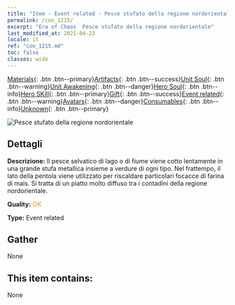 ```yaml
---
title: "Item - Event related - Pesce stufato della regione nordorientale"
permalink: /con_1215/
excerpt: "Era of Chaos  Pesce stufato della regione nordorientale"
last_modified_at: 2021-04-23
locale: it
ref: "con_1215.md"
toc: false
classes: wide
---
```

 [Materials](/ItemsIT/){: .btn .btn--primary}[Artifacts](/ItemsIT/Artifacts/){: .btn .btn--success}[Unit Soul](/ItemsIT/UnitSoul/){: .btn .btn--warning}[Unit Awakening](/ItemsIT/UnitAwakening/){: .btn .btn--danger}[Hero Soul](/ItemsIT/HeroSoul/){: .btn .btn--info}[Hero SKill](/ItemsIT/HeroSkill/){: .btn .btn--primary}[Gift](/ItemsIT/Gift/){: .btn .btn--success}[Event related](/ItemsIT/Events/){: .btn .btn--warning}[Avatars](/ItemsIT/Avatars/){: .btn .btn--danger}[Consumables](/ItemsIT/Consumables/){: .btn .btn--info}[Unknown](/ItemsIT/Unknown/){: .btn .btn--primary}

 ![Pesce stufato della regione nordorientale](/images/t/i_81522231.png)

## Dettagli
 **Descrizione:** Il pesce selvatico di lago o di fiume viene cotto lentamente in una grande stufa metallica insieme a verdure di ogni tipo. Nel frattempo, il lato della pentola viene utilizzato per riscaldare particolari focacce di farina di mais. Si tratta di un piatto molto diffuso tra i contadini della regione nordorientale.

 **Quality:** <span style="color: #FF8C00">OK</span>

 **Type:** Event related

## Gather

  None

## This item contains:

  None

